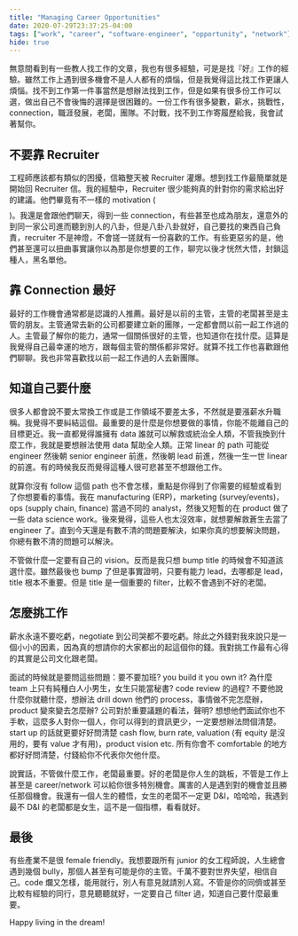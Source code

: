 ```yaml
---
title: "Managing Career Opportunities"
date: 2020-07-29T23:37:25-04:00
tags: ["work", "career", "software-engineer", "opportunity", "network"]
hide: true
---
```


無意間看到有一些教人找工作的文章，我也有很多經驗，可是是找『好』工作的經驗。雖然工作上遇到很多機會不是人人都有的煩惱，但是我覺得這比找工作更讓人煩惱。找不到工作第一件事當然是想辦法找到工作，但是如果有很多份工作可以選，做出自己不會後悔的選擇是很困難的。一份工作有很多變數，薪水，挑戰性，connection，職涯發展，老闆，團隊。不討戰，找不到工作寄履歷給我，我會試著幫你。

<!--more-->

## 不要靠 Recruiter

工程師應該都有類似的困擾，信箱整天被 Recruiter 灌爆。想到找工作最簡單就是開始回 Recruiter 信。我的經驗中，Recruiter 很少能夠真的針對你的需求給出好的建議。他們畢竟有不一樣的 motivation ($$$$)。我還是會跟他們聊天，得到一些 connection，有些甚至也成為朋友，還意外的到同一家公司進而聽到別人的八卦，但是八卦八卦就好，自己要找的東西自己負責，recruiter 不是神燈，不會搓一搓就有一份喜歡的工作。有些更惡劣的是，他們甚至還可以扭曲事實讓你以為那是你想要的工作，聊完以後才恍然大悟，封鎖這種人，黑名單他。

## 靠 Connection 最好

最好的工作機會通常都是認識的人推薦。最好是以前的主管，主管的老闆甚至是主管的朋友。主管通常去新的公司都要建立新的團隊，一定都會問以前一起工作過的人。主管最了解你的能力，通常一個關係很好的主管，也知道你在找什麼。這算是我覺得自己最幸運的地方，跟每個主管的關係都非常好。就算不找工作也喜歡跟他們聊聊。我也非常喜歡找以前一起工作過的人去新團隊。

## 知道自己要什麼

很多人都會說不要太常換工作或是工作領域不要差太多，不然就是要漲薪水升職稱。我覺得不要糾結這個。最重要的是什麼是你想要做的事情，你能不能離自己的目標更近。我一直都覺得誰擁有 data 誰就可以解救或統治全人類，不管我換到什麼工作，我就是要想辦法使用 data 幫助全人類。正常 linear 的 path 可能從 engineer 然後朝 senior engineer 前進，然後朝 lead 前進，然後一生一世 linear 的前進。有的時候我反而覺得這種人很可悲甚至不想跟他工作。

就算你沒有 follow 這個 path 也不會怎樣，重點是你得到了你需要的經驗或看到了你想要看的事情。我在 manufacturing (ERP)，marketing (survey/events)，ops (supply chain, finance) 當過不同的 analyst，然後又短暫的在 product 做了一些 data science work。後來覺得，這些人也太沒效率，就想要解救蒼生去當了 engineer 了。直到今天還是有數不清的問題要解決，如果你真的想要解決問題，你總有數不清的問題可以解決。

不管做什麼一定要有自己的 vision。反而是我只想 bump title 的時候會不知道該選什麼。雖然最後也 bump 了但是事實證明，只要有能力 lead，去哪都是 lead，title 根本不重要。但是 title 是一個重要的 filter，比較不會遇到不好的老闆。

## 怎麼挑工作

薪水永遠不要吃虧，negotiate 到公司哭都不要吃虧。除此之外錢對我來說只是一個小小的因素，因為真的想請你的大家都出的起這個你的錢。我對挑工作最有心得的其實是公司文化跟老闆。

面試的時候就是要問這些問題：要不要加班? you build it you own it? 為什麼 team 上只有純種白人小男生，女生只能當秘書? code review 的過程? 不要他說什麼你就聽什麼，想辦法 drill down 他們的 process，事情做不完怎麼辦，product 變來變去怎麼辦? 公司對於重要議題的看法，聲明? 想想他們面試你也不手軟，這麼多人對你一個人，你可以得到的資訊更少，一定要想辦法問個清楚。start up 的話就更要好好問清楚 cash flow, burn rate, valuation (有 equity 是沒用的，要有 value 才有用)，product vision etc. 所有你會不 comfortable 的地方都好好問清楚，付錢給你不代表你欠他什麼。

說實話，不管做什麼工作，老闆最重要。好的老闆是你人生的跳板，不管是工作上甚至是 career/network 可以給你很多特別機會。厲害的人是遇到對的機會並且勝任那個機會。我還有一個人生的體悟，女生的老闆不一定更 D&I，哈哈哈，我遇到最不 D&I 的老闆都是女生，這不是一個指標，看看就好。

## 最後

有些產業不是很 female friendly。我想要跟所有 junior 的女工程師說，人生總會遇到幾個 bully，那個人甚至有可能是你的主管。千萬不要對世界失望，相信自己。code 爛又怎樣，能用就行，別人有意見就請別人寫。不管是你的同儕或甚至比較有經驗的同行，意見聽聽就好，一定要自己 filter 過，知道自己要什麼最重要。

Happy living in the dream!
